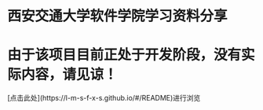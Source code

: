# 西安交通大学软件学院学习资料分享
<h1>由于该项目目前正处于开发阶段，没有实际内容，请见谅！</h1>
[点击此处](https://l-m-s-f-x-s.github.io/#/README)进行浏览




















































